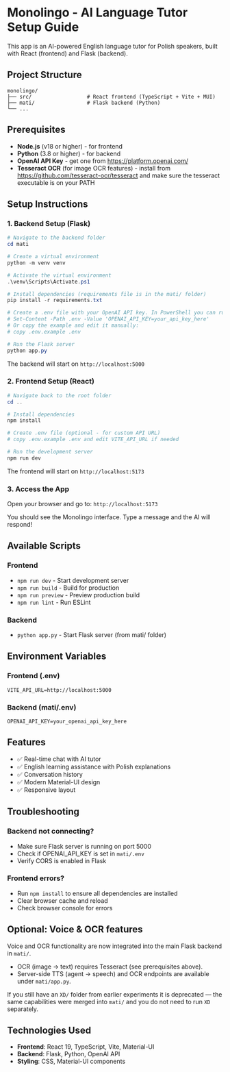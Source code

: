 # Monolingo - AI Language Tutor Setup Guide

This app is an AI-powered English language tutor for Polish speakers, built with React (frontend) and Flask (backend).

## Project Structure

```
monolingo/
├── src/                  # React frontend (TypeScript + Vite + MUI)
├── mati/                 # Flask backend (Python)
└── ...
```

## Prerequisites

- **Node.js** (v18 or higher) - for frontend
- **Python** (3.8 or higher) - for backend
- **OpenAI API Key** - get one from https://platform.openai.com/
- **Tesseract OCR** (for image OCR features) - install from https://github.com/tesseract-ocr/tesseract and make sure the tesseract executable is on your PATH

## Setup Instructions

### 1. Backend Setup (Flask)

```powershell
# Navigate to the backend folder
cd mati

# Create a virtual environment
python -m venv venv

# Activate the virtual environment
.\venv\Scripts\Activate.ps1

# Install dependencies (requirements file is in the mati/ folder)
pip install -r requirements.txt

# Create a .env file with your OpenAI API key. In PowerShell you can run:
# Set-Content -Path .env -Value 'OPENAI_API_KEY=your_api_key_here'
# Or copy the example and edit it manually:
# copy .env.example .env

# Run the Flask server
python app.py
```

The backend will start on `http://localhost:5000`

### 2. Frontend Setup (React)

```powershell
# Navigate back to the root folder
cd ..

# Install dependencies
npm install

# Create .env file (optional - for custom API URL)
# copy .env.example .env and edit VITE_API_URL if needed

# Run the development server
npm run dev
```

The frontend will start on `http://localhost:5173`

### 3. Access the App

Open your browser and go to: `http://localhost:5173`

You should see the Monolingo interface. Type a message and the AI will respond!

## Available Scripts

### Frontend

- `npm run dev` - Start development server
- `npm run build` - Build for production
- `npm run preview` - Preview production build
- `npm run lint` - Run ESLint

### Backend

- `python app.py` - Start Flask server (from mati/ folder)

## Environment Variables

### Frontend (.env)

```
VITE_API_URL=http://localhost:5000
```

### Backend (mati/.env)

```
OPENAI_API_KEY=your_openai_api_key_here
```

## Features

- ✅ Real-time chat with AI tutor
- ✅ English learning assistance with Polish explanations
- ✅ Conversation history
- ✅ Modern Material-UI design
- ✅ Responsive layout

## Troubleshooting

### Backend not connecting?

- Make sure Flask server is running on port 5000
- Check if OPENAI_API_KEY is set in `mati/.env`
- Verify CORS is enabled in Flask

### Frontend errors?

- Run `npm install` to ensure all dependencies are installed
- Clear browser cache and reload
- Check browser console for errors

## Optional: Voice & OCR features

Voice and OCR functionality are now integrated into the main Flask backend in `mati/`.

- OCR (image -> text) requires Tesseract (see prerequisites above).
- Server-side TTS (agent -> speech) and OCR endpoints are available under `mati/app.py`.

If you still have an `XD/` folder from earlier experiments it is deprecated — the same capabilities were merged into `mati/` and you do not need to run `XD` separately.

## Technologies Used

- **Frontend**: React 19, TypeScript, Vite, Material-UI
- **Backend**: Flask, Python, OpenAI API
- **Styling**: CSS, Material-UI components
